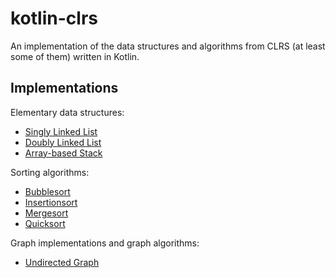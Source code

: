 # kotlin-clrs
An implementation of the data structures and algorithms from CLRS (at least some of them) written in Kotlin.

## Implementations
Elementary data structures:
* [Singly Linked List](src/main/kotlin/de/netherspace/libs/kotlinclrs/elementarydatastructures/SinglyLinkedList.kt)
* [Doubly Linked List](src/main/kotlin/de/netherspace/libs/kotlinclrs/elementarydatastructures/DoublyLinkedList.kt)
* [Array-based Stack](src/main/kotlin/de/netherspace/libs/kotlinclrs/elementarydatastructures/ArrayStack.kt)

Sorting algorithms:
* [Bubblesort](src/main/kotlin/de/netherspace/libs/kotlinclrs/sorting/BubbleSort.kt)
* [Insertionsort](src/main/kotlin/de/netherspace/libs/kotlinclrs/sorting/InsertionSort.kt)
* [Mergesort](src/main/kotlin/de/netherspace/libs/kotlinclrs/sorting/MergeSort.kt)
* [Quicksort](src/main/kotlin/de/netherspace/libs/kotlinclrs/sorting/QuickSort.kt)

Graph implementations and graph algorithms:
* [Undirected Graph](src/main/kotlin/de/netherspace/libs/kotlinclrs/graphalgorithms/Graph.kt)

